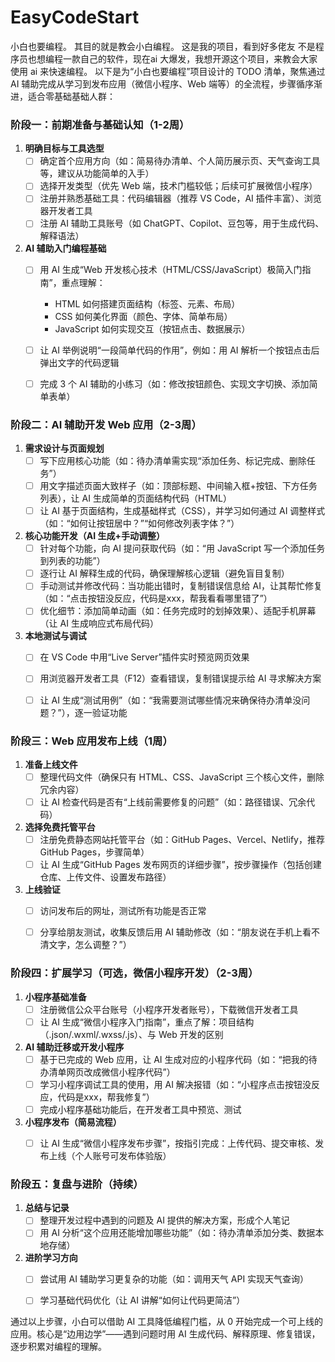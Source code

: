 # EasyCodeStart
小白也要编程。 其目的就是教会小白编程。
这是我的项目，看到好多佬友 不是程序员也想编程一款自己的软件，现在ai 大爆发，我想开源这个项目，来教会大家使用 ai 来快速编程。
以下是为“小白也要编程”项目设计的 TODO 清单，聚焦通过 AI 辅助完成从学习到发布应用（微信小程序、Web 端等）的全流程，步骤循序渐进，适合零基础基础人群：


### **阶段一：前期准备与基础认知（1-2周）**
1. **明确目标与工具选型**
   - [ ] 确定首个应用方向（如：简易待办清单、个人简历展示页、天气查询工具等，建议从功能简单的入手）
   - [ ] 选择开发类型（优先 Web 端，技术门槛较低；后续可扩展微信小程序）
   - [ ] 注册并熟悉基础工具：代码编辑器（推荐 VS Code，AI 插件丰富）、浏览器开发者工具
   - [ ] 注册 AI 辅助工具账号（如 ChatGPT、Copilot、豆包等，用于生成代码、解释语法）

2. **AI 辅助入门编程基础**
   - [ ] 用 AI 生成“Web 开发核心技术（HTML/CSS/JavaScript）极简入门指南”，重点理解：
     - HTML 如何搭建页面结构（标签、元素、布局）
     - CSS 如何美化界面（颜色、字体、简单布局）
     - JavaScript 如何实现交互（按钮点击、数据展示）
   - [ ] 让 AI 举例说明“一段简单代码的作用”，例如：用 AI 解析一个按钮点击后弹出文字的代码逻辑
   - [ ] 完成 3 个 AI 辅助的小练习（如：修改按钮颜色、实现文字切换、添加简单表单）


### **阶段二：AI 辅助开发 Web 应用（2-3周）**
1. **需求设计与页面规划**
   - [ ] 写下应用核心功能（如：待办清单需实现“添加任务、标记完成、删除任务”）
   - [ ] 用文字描述页面大致样子（如：顶部标题、中间输入框+按钮、下方任务列表），让 AI 生成简单的页面结构代码（HTML）
   - [ ] 让 AI 基于页面结构，生成基础样式（CSS），并学习如何通过 AI 调整样式（如：“如何让按钮居中？”“如何修改列表字体？”）

2. **核心功能开发（AI 生成+手动调整）**
   - [ ] 针对每个功能，向 AI 提问获取代码（如：“用 JavaScript 写一个添加任务到列表的功能”）
   - [ ] 逐行让 AI 解释生成的代码，确保理解核心逻辑（避免盲目复制）
   - [ ] 手动测试并修改代码：当功能出错时，复制错误信息给 AI，让其帮忙修复（如：“点击按钮没反应，代码是xxx，帮我看看哪里错了”）
   - [ ] 优化细节：添加简单动画（如：任务完成时的划掉效果）、适配手机屏幕（让 AI 生成响应式布局代码）

3. **本地测试与调试**
   - [ ] 在 VS Code 中用“Live Server”插件实时预览网页效果
   - [ ] 用浏览器开发者工具（F12）查看错误，复制错误提示给 AI 寻求解决方案
   - [ ] 让 AI 生成“测试用例”（如：“我需要测试哪些情况来确保待办清单没问题？”），逐一验证功能


### **阶段三：Web 应用发布上线（1周）**
1. **准备上线文件**
   - [ ] 整理代码文件（确保只有 HTML、CSS、JavaScript 三个核心文件，删除冗余内容）
   - [ ] 让 AI 检查代码是否有“上线前需要修复的问题”（如：路径错误、冗余代码）

2. **选择免费托管平台**
   - [ ] 注册免费静态网站托管平台（如：GitHub Pages、Vercel、Netlify，推荐 GitHub Pages，步骤简单）
   - [ ] 让 AI 生成“GitHub Pages 发布网页的详细步骤”，按步骤操作（包括创建仓库、上传文件、设置发布路径）

3. **上线验证**
   - [ ] 访问发布后的网址，测试所有功能是否正常
   - [ ] 分享给朋友测试，收集反馈后用 AI 辅助修改（如：“朋友说在手机上看不清文字，怎么调整？”）


### **阶段四：扩展学习（可选，微信小程序开发）（2-3周）**
1. **小程序基础准备**
   - [ ] 注册微信公众平台账号（小程序开发者账号），下载微信开发者工具
   - [ ] 让 AI 生成“微信小程序入门指南”，重点了解：项目结构（.json/.wxml/.wxss/.js）、与 Web 开发的区别

2. **AI 辅助迁移或开发小程序**
   - [ ] 基于已完成的 Web 应用，让 AI 生成对应的小程序代码（如：“把我的待办清单网页改成微信小程序代码”）
   - [ ] 学习小程序调试工具的使用，用 AI 解决报错（如：“小程序点击按钮没反应，代码是xxx，帮我修复”）
   - [ ] 完成小程序基础功能后，在开发者工具中预览、测试

3. **小程序发布（简易流程）**
   - [ ] 让 AI 生成“微信小程序发布步骤”，按指引完成：上传代码、提交审核、发布上线（个人账号可发布体验版）


### **阶段五：复盘与进阶（持续）**
1. **总结与记录**
   - [ ] 整理开发过程中遇到的问题及 AI 提供的解决方案，形成个人笔记
   - [ ] 用 AI 分析“这个应用还能增加哪些功能”（如：待办清单添加分类、数据本地存储）

2. **进阶学习方向**
   - [ ] 尝试用 AI 辅助学习更复杂的功能（如：调用天气 API 实现天气查询）
   - [ ] 学习基础代码优化（让 AI 讲解“如何让代码更简洁”）


通过以上步骤，小白可以借助 AI 工具降低编程门槛，从 0 开始完成一个可上线的应用。核心是“边用边学”——遇到问题时用 AI 生成代码、解释原理、修复错误，逐步积累对编程的理解。
